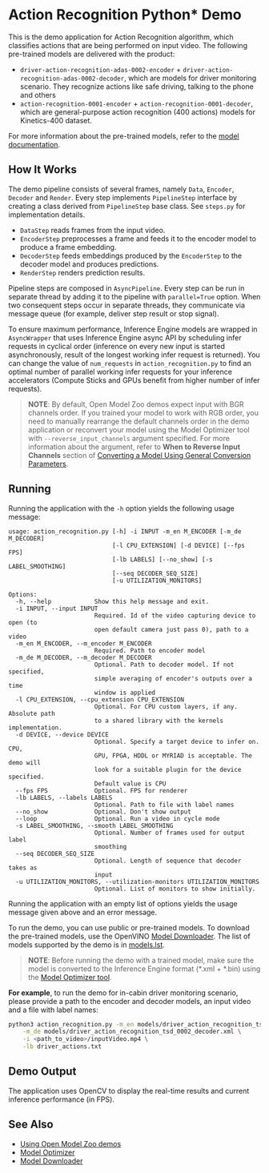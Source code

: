 # Action Recognition Python\* Demo

This is the demo application for Action Recognition algorithm, which classifies actions that are being performed on input video.
The following pre-trained models are delivered with the product:
* `driver-action-recognition-adas-0002-encoder` + `driver-action-recognition-adas-0002-decoder`, which are models for driver monitoring scenario. They recognize actions like safe driving, talking to the phone and others
* `action-recognition-0001-encoder` + `action-recognition-0001-decoder`, which are general-purpose action recognition (400 actions) models for Kinetics-400 dataset.

For more information about the pre-trained models, refer to the [model documentation](../../../models/intel/index.md).

## How It Works

The demo pipeline consists of several frames, namely `Data`, `Encoder`, `Decoder` and `Render`.
Every step implements `PipelineStep` interface by creating a class derived from `PipelineStep` base class. See `steps.py` for implementation details.

- `DataStep` reads frames from the input video.
- `EncoderStep` preprocesses a frame and feeds it to the encoder model to produce a frame embedding.
- `DecoderStep` feeds embeddings produced by the `EncoderStep` to the decoder model and produces predictions.
- `RenderStep` renders prediction results.

Pipeline steps are composed in `AsyncPipeline`. Every step can be run in separate thread by adding it to the pipeline with `parallel=True` option.
When two consequent steps occur in separate threads, they communicate via message queue (for example, deliver step result or stop signal).

To ensure maximum performance, Inference Engine models are wrapped in `AsyncWrapper`
that uses Inference Engine async API by scheduling infer requests in cyclical order
(inference on every new input is started asynchronously, result of the longest working infer request is returned).
You can change the value of `num_requests` in `action_recognition.py` to find an optimal number of parallel working infer requests for your inference accelerators
(Compute Sticks and GPUs benefit from higher number of infer requests).

> **NOTE**: By default, Open Model Zoo demos expect input with BGR channels order. If you trained your model to work with RGB order, you need to manually rearrange the default channels order in the demo application or reconvert your model using the Model Optimizer tool with `--reverse_input_channels` argument specified. For more information about the argument, refer to **When to Reverse Input Channels** section of [Converting a Model Using General Conversion Parameters](https://docs.openvinotoolkit.org/latest/_docs_MO_DG_prepare_model_convert_model_Converting_Model_General.html).

## Running

Running the application with the `-h` option yields the following usage message:

```
usage: action_recognition.py [-h] -i INPUT -m_en M_ENCODER [-m_de M_DECODER]
                             [-l CPU_EXTENSION] [-d DEVICE] [--fps FPS]
                             [-lb LABELS] [--no_show] [-s LABEL_SMOOTHING]
                             [--seq DECODER_SEQ_SIZE]
                             [-u UTILIZATION_MONITORS]

Options:
  -h, --help            Show this help message and exit.
  -i INPUT, --input INPUT
                        Required. Id of the video capturing device to open (to
                        open default camera just pass 0), path to a video
  -m_en M_ENCODER, --m_encoder M_ENCODER
                        Required. Path to encoder model
  -m_de M_DECODER, --m_decoder M_DECODER
                        Optional. Path to decoder model. If not specified,
                        simple averaging of encoder's outputs over a time
                        window is applied
  -l CPU_EXTENSION, --cpu_extension CPU_EXTENSION
                        Optional. For CPU custom layers, if any. Absolute path
                        to a shared library with the kernels implementation.
  -d DEVICE, --device DEVICE
                        Optional. Specify a target device to infer on. CPU,
                        GPU, FPGA, HDDL or MYRIAD is acceptable. The demo will
                        look for a suitable plugin for the device specified.
                        Default value is CPU
  --fps FPS             Optional. FPS for renderer
  -lb LABELS, --labels LABELS
                        Optional. Path to file with label names
  --no_show             Optional. Don't show output
  --loop                Optional. Run a video in cycle mode
  -s LABEL_SMOOTHING, --smooth LABEL_SMOOTHING
                        Optional. Number of frames used for output label
                        smoothing
  --seq DECODER_SEQ_SIZE
                        Optional. Length of sequence that decoder takes as
                        input
  -u UTILIZATION_MONITORS, --utilization-monitors UTILIZATION_MONITORS
                        Optional. List of monitors to show initially.
```

Running the application with an empty list of options yields the usage message given above and an error message.

To run the demo, you can use public or pre-trained models. To download the pre-trained models, use the OpenVINO [Model Downloader](../../../tools/downloader/README.md). The list of models supported by the demo is in [models.lst](./models.lst).

> **NOTE**: Before running the demo with a trained model, make sure the model is converted to the Inference Engine format (\*.xml + \*.bin) using the [Model Optimizer tool](https://docs.openvinotoolkit.org/latest/_docs_MO_DG_Deep_Learning_Model_Optimizer_DevGuide.html).

**For example**, to run the demo for in-cabin driver monitoring scenario, please provide a path to the encoder and decoder models, an input video and a file with label names:
```bash
python3 action_recognition.py -m_en models/driver_action_recognition_tsd_0002_encoder.xml \
    -m_de models/driver_action_recognition_tsd_0002_decoder.xml \
    -i <path_to_video>/inputVideo.mp4 \
    -lb driver_actions.txt
```

## Demo Output

The application uses OpenCV to display the real-time results and current inference performance (in FPS).

## See Also
* [Using Open Model Zoo demos](../../README.md)
* [Model Optimizer](https://docs.openvinotoolkit.org/latest/_docs_MO_DG_Deep_Learning_Model_Optimizer_DevGuide.html)
* [Model Downloader](../../../tools/downloader/README.md)
